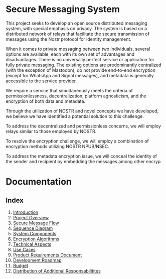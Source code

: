 # Secure Messaging System

This project seeks to develop an open source distributed messaging system, with special emphasis on privacy. The system is based on a distributed network of relays that facilitate the secure transmission of messages using the Nostr protocol for identity management.

When it comes to private messaging between two individuals, several options are available, each with its own set of advantages and disadvantages. There is no universally perfect service or application for fully private messaging. The existing options are predominantly centralized (with the exception of Mastodon), do not provide end-to-end encryption (except for WhatsApp and Signal messages), and metadata is generally accessible to the service provider.

We require a service that simultaneously meets the criteria of permissionlessness,
decentralization, platform agnosticism, and the encryption of both data and metadata.

Through the utilization of NOSTR and novel concepts we have developed, we believe we have identified a potential solution to this challenge.

To address the decentralized and permissionless concerns, we will employ relays similar to those employed by NOSTR.

To resolve the encryption challenge, we will employ a combination of encryption methods utilizing NOSTR NPUB/NSEC.

To address the metadata encryption issue, we will conceal the identity of the sender and recipient by embedding the messages among other encryp

# Documentation

## Index

1. [Introduction](docs/1-introduction.md)
2. [Project Overview](docs/2-project-overview.md)
3. [Secure Message Flow](docs/3-secure-message-flow.md)
4. [Sequence Diagram](docs/4-sequence-diagram.md)
5. [System Components](docs/5-system-components.md)
6. [Encryption Algorithms](docs/6-encryption-algorithms.md)
7. [Technical Aspects](docs/7-additional-aspects.md)
8. [Use Cases](docs/8-use-cases.md)
9. [Product Requirements Document](docs/9-prd.md)
10. [Development Roadmap](docs/10-development-roadmap.md)
11. [Budget](docs/11-budget.md)
12. [Distribution of Additional Responsabilitites](docs/12-distribution-of-additional-responsabilitites.md)

